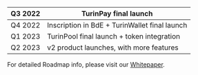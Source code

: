| Q3 2022 | TurinPay final launch                         |
| ------- | --------------------------------------------- |
| Q4 2022 | Inscription in BdE + TurinWallet final launch |
| Q1 2023 | TurinPool final launch + token integration    |
| Q2 2023 | v2 product launches, with more features       |

For detailed Roadmap info, please visit our [Whitepaper](https://turinlabs.gitbook.io/turinlabs/whitepaper/6.-roadmap).
